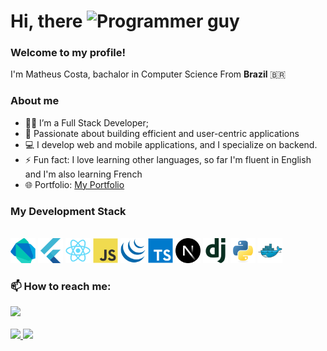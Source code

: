 # Hi, there <img width="6%"  src="https://emojipedia-us.s3.amazonaws.com/source/skype/289/man-technologist_1f468-200d-1f4bb.png" alt="Programmer guy" />

### Welcome to my profile!
<p>
  I'm  Matheus Costa, bachalor in Computer Science From
  <b>Brazil</b>
  🇧🇷
</p>

### About me

- 👨‍💻 I’m a Full Stack Developer;
- 🚀 Passionate about building efficient and user-centric applications
- 💻 I develop web and mobile applications, and I specialize on backend.
- ⚡ Fun fact: I love learning other languages, so far I'm fluent in English and I'm also learning French
- 🌐 Portfolio: [My Portfolio](https://www.matheus-costa.site/)

### My Development Stack

<div style="display: inline_block"><br/>
  <img height="40" alt="Matheus-Dart" width="40" src="https://raw.githubusercontent.com/devicons/devicon/master/icons/dart/dart-original.svg">
  
  <img height="40" alt="Matheus-Flutter" width="40" src="https://raw.githubusercontent.com/devicons/devicon/master/icons/flutter/flutter-original.svg">

  <img height="40" alt="Matheus-React" width="40" src="https://raw.githubusercontent.com/devicons/devicon/master/icons/react/react-original.svg">
 
  <img height="40" alt="Matheus-Javascript" width="40" src="https://raw.githubusercontent.com/devicons/devicon/master/icons/javascript/javascript-original.svg">
 
  <img height="40" alt="Matheus-Jquery" width="40" src="https://raw.githubusercontent.com/devicons/devicon/master/icons/jquery/jquery-original.svg">
 
  <img height="40" alt="Matheus-Typescript" width="40" src="https://raw.githubusercontent.com/devicons/devicon/master/icons/typescript/typescript-original.svg">

  <img height="40" alt="Matheus-Nextjs" width="40" src="https://raw.githubusercontent.com/devicons/devicon/master/icons/nextjs/nextjs-original.svg">
 
  <img height="40" alt="Matheus-Django" width="40" src="https://raw.githubusercontent.com/devicons/devicon/master/icons/django/django-plain.svg">
 
  <img height="40" alt="Matheus-Python" width="40" src="https://raw.githubusercontent.com/devicons/devicon/master/icons/python/python-original.svg">

  <img height="40" alt="Matheus-Docker" width="40" src="https://raw.githubusercontent.com/devicons/devicon/master/icons/docker/docker-original.svg">
</div>

### 📫 How to reach me:

<div>
  <a href="https://www.linkedin.com/in/matheus-tech/" target="_blank"><img src="https://img.shields.io/badge/-LinkedIn-%230077B5?style=for-the-badge&logo=linkedin&logoColor=white" target="_blank"></a>
</div>

<br/>

<div>
  <a href="https://github.com/Matheus-IT">
  <img height="180em" src="https://github-readme-stats.vercel.app/api?username=Matheus-IT&show_icons=true&theme=tokyonight&include_all_commits=true&count_private=true"/>
  <img height="180em" src="https://github-readme-stats.vercel.app/api/top-langs/?username=Matheus-IT&layout=compact&langs_count=7&theme=tokyonight"/>
</div>
